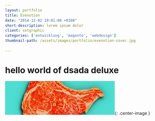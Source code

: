 ```yaml
---
layout: portfolio
title: Evenotion
date: "2014-12-02 19:01:08 +0100"
short-description: lorem ipsum dolor
client: setgraphic
categories: ['entwicklung', 'magento', 'webdesign']
thumbnail-path: /assets/images/portfolio/evenotion-cover.jpg

---
```

# hello world of dsada deluxe

![ear tag](/assets/members/snoop-bg.jpg){: .center-image }
